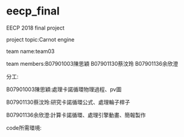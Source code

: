 # eecp_final
EECP 2018 final project 

project topic:Carnot engine

team name:team03

team members:B07901003陳思穎 B07901130蔡汶玲 B07901136余欣澄

分工:

B07901003陳思穎:處理卡諾循環物理過程、pv圖

B07901130蔡汶玲:研究卡諾循環公式、處理輪子桿子

B07901136余欣澄:計算卡諾循環、處理引擎動畫、簡報製作

code所需環境:



